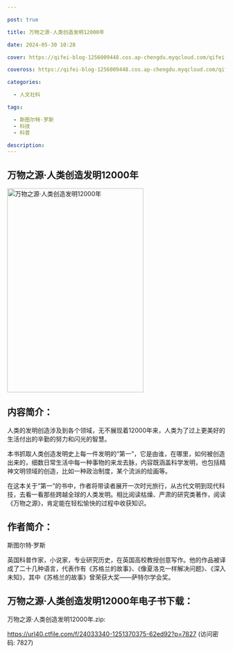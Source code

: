 ```yaml
---

post: true

title: 万物之源·人类创造发明12000年

date: 2024-05-30 10:28

cover: https://qifei-blog-1256009448.cos.ap-chengdu.myqcloud.com/qifei-blog/s33780002.jpg

coveross: https://qifei-blog-1256009448.cos.ap-chengdu.myqcloud.com/qifei-blog/s33780002.jpg

categories:

  - 人文社科

tags:

  - 斯图尔特·罗斯
  - 科技
  - 科普

description:
---
```


## 万物之源·人类创造发明12000年

<img alt="万物之源·人类创造发明12000年" class="aligncenter loading" data-was-processed="true" decoding="async" fetchpriority="high" height="471" src="https://qifei-blog-1256009448.cos.ap-chengdu.myqcloud.com/qifei-blog/s33780002.jpg" style="cursor: zoom-in;" width="314"/>

## 内容简介：

人类的发明创造涉及到各个领域，无不展现着12000年来，人类为了过上更美好的生活付出的辛勤的努力和闪光的智慧。

本书抓取人类创造发明史上每一件发明的“第一”，它是由谁，在哪里，如何被创造出来的，细数日常生活中每一种事物的来龙去脉，内容既涵盖科学发明，也包括精神文明领域的创造，比如一种政治制度，某个流派的绘画等。

在这本关于“第一”的书中，作者将带读者展开一次时光旅行，从古代文明到现代科技，去看一看那些跨越全球的人类发明。相比阅读枯燥、严肃的研究类著作，阅读《万物之源》，肯定能在轻松愉快的过程中收获知识。

## 作者简介：

斯图尔特·罗斯

英国科普作家，小说家，专业研究历史，在英国高校教授创意写作。他的作品被译成了二十几种语言，代表作有《苏格兰的故事》、《像夏洛克一样解决问题》、《深入未知》，其中《苏格兰的故事》曾荣获大奖——萨特尔学会奖。

## 万物之源·人类创造发明12000年电子书下载：

万物之源·人类创造发明12000年.zip: 

https://url40.ctfile.com/f/24033340-1251370375-62ed92?p=7827 (访问密码: 7827)
